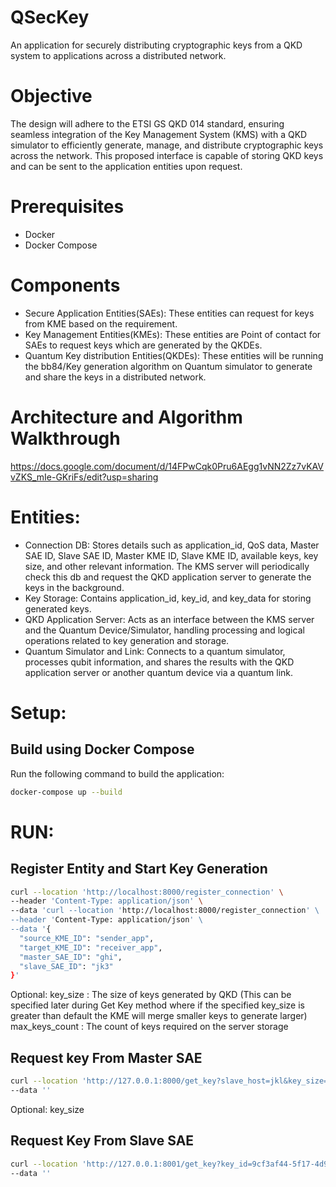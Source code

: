 # QSecKey
An application for securely distributing cryptographic keys from a QKD system to applications across a distributed network.

# Objective
The design will adhere to the ETSI GS QKD 014 standard, ensuring seamless integration of the Key Management System (KMS) with a QKD simulator to efficiently generate, manage, and distribute cryptographic keys across the network. This proposed interface is capable of storing QKD keys and can be sent to the application entities upon request. 

# Prerequisites
- Docker
- Docker Compose

# Components
- Secure Application Entities(SAEs): These entities can request for keys from KME based on the requirement.
- Key Management Entities(KMEs): These entities are Point of contact for SAEs to request keys which are generated by the QKDEs.
- Quantum Key distribution Entities(QKDEs): These entities will be running the bb84/Key generation algorithm on Quantum simulator to generate and share the keys in a distributed network.

# Architecture and Algorithm Walkthrough
https://docs.google.com/document/d/14FPwCqk0Pru6AEgg1vNN2Zz7vKAVvZKS_mIe-GKriFs/edit?usp=sharing

# Entities:
- Connection DB: Stores details such as application_id, QoS data, Master SAE ID, Slave SAE ID, Master KME ID, Slave KME ID, available keys, key size, and other relevant information. The KMS server will periodically check this db and request the QKD application server to generate the keys in the background.
- Key Storage: Contains application_id, key_id, and key_data for storing generated keys.
- QKD Application Server: Acts as an interface between the KMS server and the Quantum Device/Simulator, handling processing and logical operations related to key generation and storage.
- Quantum Simulator and Link: Connects to a quantum simulator, processes qubit information, and shares the results with the QKD application server or another quantum device via a quantum link.

# Setup:

## Build using Docker Compose
Run the following command to build the application:
```sh
docker-compose up --build
```

# RUN:

## Register Entity and Start Key Generation
```sh
curl --location 'http://localhost:8000/register_connection' \
--header 'Content-Type: application/json' \
--data 'curl --location 'http://localhost:8000/register_connection' \
--header 'Content-Type: application/json' \
--data '{
  "source_KME_ID": "sender_app",
  "target_KME_ID": "receiver_app",
  "master_SAE_ID": "ghi",
  "slave_SAE_ID": "jk3"
}'

```
Optional: 
key_size : The size of keys generated by QKD (This can be specified later during Get Key method where if the specified key_size is greater than default the KME will merge smaller keys to generate larger)
max_keys_count : The count of keys required on the server storage

## Request key From Master SAE

```sh
curl --location 'http://127.0.0.1:8000/get_key?slave_host=jkl&key_size=128' \
--data ''
```

Optional:
key_size

## Request Key From Slave SAE

```sh
curl --location 'http://127.0.0.1:8001/get_key?key_id=9cf3af44-5f17-4d9b-afd6-b8e8cb055db1' \
--data ''
```
